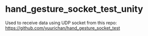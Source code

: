 # hand_gesture_socket_test_unity
Used to receive data using UDP socket from this repo: https://github.com/yuurichan/hand_gesture_socket_test
